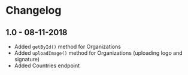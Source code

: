 # Changelog

## 1.0 - 08-11-2018

* Added `getById()` method for Organizations
* Added `uploadImage()` method for Organizations (uploading logo and signature)
* Added Countries endpoint